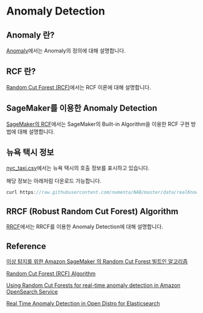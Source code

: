 # Anomaly Detection

## Anomaly 란?

[Anomaly](https://github.com/kyopark2014/ML-anomaly-detection/blob/main/anomaly.md)에서는 Anomaly의 정의에 대해 설명합니다.

## RCF 란?

[Random Cut Forest (RCF)](https://github.com/kyopark2014/ML-anomaly-detection/blob/main/rcf.md)에서는 RCF 이론에 대해 설명합니다.

## SageMaker를 이용한 Anomaly Detection

[SageMaker의 RCF](https://github.com/kyopark2014/ML-anomaly-detection/blob/main/SageMaker/README.md)에서는 SageMaker의 Built-in Algorithm을 이용한 RCF 구현 방법에 대해 설명합니다.

## 뉴욕 택시 정보

[nyc_taxi.csv](https://github.com/kyopark2014/ML-anomaly-detection/blob/main/ny-taxi/nyc_taxi.csv)에서는 뉴욕 택시의 호출 정보를 표시하고 있습니다.

해당 정보는 아래처럼 다운로드 가능합니다.

```java
curl https://raw.githubusercontent.com/numenta/NAB/master/data/realKnownCause/nyc_taxi.csv -o nyc_taxi.csv
```

## RRCF (Robust Random Cut Forest) Algorithm

[RRCF](https://github.com/kyopark2014/ML-anomaly-detection/blob/main/rrcf/README.md)에서는 RRCF를 이용한 Anomaly Detection에 대해 설명합니다.


## Reference 

[이상 탐지를 위한 Amazon SageMaker 의 Random Cut Forest 빌트인 알고리즘](https://aws.amazon.com/ko/blogs/korea/use-the-built-in-amazon-sagemaker-random-cut-forest-algorithm-for-anomaly-detection/)

[Random Cut Forest (RCF) Algorithm](https://docs.aws.amazon.com/sagemaker/latest/dg/randomcutforest.html)

[Using Random Cut Forests for real-time anomaly detection in Amazon OpenSearch Service](https://aws.amazon.com/ko/blogs/big-data/using-random-cut-forests-for-real-time-anomaly-detection-in-amazon-opensearch-service/)

[Real Time Anomaly Detection in Open Distro for Elasticsearch](https://opensearch.org/blog/real-time-anomaly-detection-in-open-distro-for-elasticsearch/)


